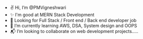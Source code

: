 - ✌️ Hi, I’m @PMVigneshwari
- ✨ I'm good at MERN Stack Development
- 🏢 Looking for Full Stack / Front end / Back end developer job
- 🌱 I’m currently learning AWS, DSA, System design and OOPS
- 📬 I’m looking to collaborate on web development projects.....

<!---
PMVigneshwari/PMVigneshwari is a ✨ special ✨ repository because its `README.md` (this file) appears on your GitHub profile.
You can click the Preview link to take a look at your changes.
--->
